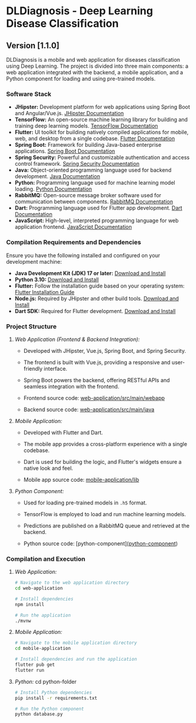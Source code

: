 # DLDiagnosis - Deep Learning Disease Classification

## Version [1.1.0]

DLDiagnosis is a mobile and web application for diseases classification using Deep Learning. The project is divided into three main components: a web application integrated with the backend, a mobile application, and a Python component for loading and using pre-trained models.

### Software Stack

- **JHipster:** Development platform for web applications using Spring Boot and Angular/Vue.js. [JHipster Documentation](https://www.jhipster.tech/documentation-archive/v7.0.0/)
- **TensorFlow:** An open-source machine learning library for building and training deep learning models. [TensorFlow Documentation](https://www.tensorflow.org/guide)
- **Flutter:** UI toolkit for building natively compiled applications for mobile, web, and desktop from a single codebase. [Flutter Documentation](https://flutter.dev/docs)
- **Spring Boot:** Framework for building Java-based enterprise applications. [Spring Boot Documentation](https://docs.spring.io/spring-boot/docs/current/reference/html/getting-started.html)
- **Spring Security:** Powerful and customizable authentication and access control framework. [Spring Security Documentation](https://docs.spring.io/spring-security/site/docs/current/reference/html5/)
- **Java:** Object-oriented programming language used for backend development. [Java Documentation](https://docs.oracle.com/en/java/)
- **Python:** Programming language used for machine learning model loading. [Python Documentation](https://docs.python.org/3/)
- **RabbitMQ:** Open-source message broker software used for communication between components. [RabbitMQ Documentation](https://www.rabbitmq.com/documentation.html)
- **Dart:** Programming language used for Flutter app development. [Dart Documentation](https://dart.dev/guides)
- **JavaScript:** High-level, interpreted programming language for web application frontend. [JavaScript Documentation](https://developer.mozilla.org/en-US/docs/Web/JavaScript/Guide)


### Compilation Requirements and Dependencies

Ensure you have the following installed and configured on your development machine:

- **Java Development Kit (JDK) 17 or later:** [Download and Install](https://adoptium.net/)
- **Python 3.10:** [Download and Install](https://www.python.org/downloads/release)
- **Flutter:** Follow the installation guide based on your operating system: [Flutter Installation Guide](https://flutter.dev/docs/get-started/install)
- **Node.js:** Required by JHipster and other build tools. [Download and Install](https://nodejs.org/en/download/)
- **Dart SDK:** Required for Flutter development. [Download and Install](https://dart.dev/get-dart)

### Project Structure

1. *Web Application (Frontend & Backend Integration):*
   - Developed with JHipster, Vue.js, Spring Boot, and Spring Security.
   - The frontend is built with Vue.js, providing a responsive and user-friendly interface.
   - Spring Boot powers the backend, offering RESTful APIs and seamless integration with the frontend.
   
   - Frontend source code: [web-application/src/main/webapp](web-application/src/main/webapp)
   - Backend source code: [web-application/src/main/java](web-application/src/main/java)

2. *Mobile Application:*
   - Developed with Flutter and Dart.
   - The mobile app provides a cross-platform experience with a single codebase.
   - Dart is used for building the logic, and Flutter's widgets ensure a native look and feel.

   - Mobile app source code: [mobile-application/lib]([mobile-application/lib](https://github.com/mabouelkhir/dldiagnostics))

3. *Python Component:*
   - Used for loading pre-trained models in `.h5` format.
   - TensorFlow is employed to load and run machine learning models.
   - Predictions are published on a RabbitMQ queue and retrieved at the backend.

   - Python source code: [python-component][(python-component](https://github.com/najiaokacha/DLDiagnosisClassification/tree/master))

### Compilation and Execution

1. *Web Application:*
   ```bash
   # Navigate to the web application directory
   cd web-application

   # Install dependencies
   npm install

   # Run the application
   ./mvnw

2. *Mobile Application:*
    ```bash
    # Navigate to the mobile application directory
    cd mobile-application
    
    # Install dependencies and run the application
    flutter pub get
    flutter run

3. *Python:*
cd python-folder
    ```bash
    # Install Python dependencies
    pip install -r requirements.txt
    
    # Run the Python component
    python database.py
